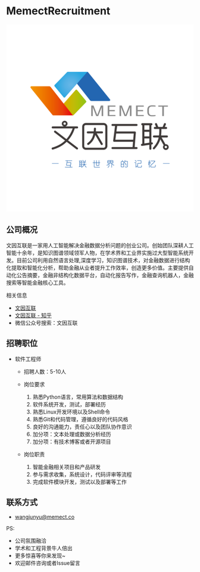 # MemectRecruitment

![](memect_logo.jpg)

## 公司概况

文因互联是一家用人工智能解决金融数据分析问题的创业公司。创始团队深耕人工智能十余年，是知识图谱领域领军人物，在学术界和工业界实施过大型智能系统开发。目前公司利用自然语言处理,深度学习，知识图谱技术，对金融数据进行结构化提取和智能化分析，帮助金融从业者提升工作效率，创造更多价值。主要提供自动化公告摘要，金融非结构化数据平台，自动化报告写作，金融查询机器人，金融搜索等智能金融核心工具。

相关信息
 * [文因互联](https://memect.cn/)
 * [文因互联 - 知乎](https://zhuanlan.zhihu.com/c_45652868)
 * 微信公众号搜索：文因互联

## 招聘职位

* 软件工程师
	* 招聘人数：5-10人
	* 岗位要求
		1. 熟悉Python语言，常用算法和数据结构
		2. 软件系统开发，测试，部署经历
		3. 熟悉Linux开发环境以及Shell命令
		4. 熟悉Git和代码管理，遵循良好的代码风格
		5. 良好的沟通能力，责任心以及团队协作意识
		6. 加分项：文本处理或数据分析经历
		7. 加分项：有技术博客或者开源项目

	* 岗位职责
		1. 智能金融相关项目和产品研发
		2. 参与需求收集，系统设计，代码评审等流程
		3. 完成软件模块开发，测试以及部署等工作

## 联系方式

 * wangjunyu@memect.co

PS:

 * 公司氛围融洽
 * 学术和工程背景牛人倍出
 * 更多惊喜等你来发现~
 * 欢迎邮件咨询或者Issue留言

